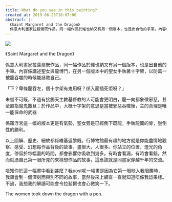 ```yaml
---
title: What do you see in this painting?
created_at: 2019-06-23T18:07:00
abstract: |-
  《Saint Margaret and the Dragon》
  係意大利畫家拉斐爾既作品，同一幅作品於維也納又有另一個版本，也是出自他的手筆。內容係講述聖女與龍博鬥，在另一個版本中的聖女手執著十字架，以防萬一被龍吞噬的時候能拯救自己。
---
```

![](/uploads/IMG_6172.jpeg)

《Saint Margaret and the Dragon》

係意大利畫家拉斐爾既作品，同一幅作品於維也納又有另一個版本，也是出自他的手筆。內容係講述聖女與龍博鬥，在另一個版本中的聖女手執著十字架，以防萬一被龍吞噬的時候能拯救自己。

「下？卑條龍吞左，個十字架有鬼用呀？係入面插死佢呀？」

未嘗不可既，不過有接觸天主教基督教的人可能會更明白，龍一向都象徵邪惡，甚至直指魔鬼撒旦；於作品中，大概十字架的意思是當被邪惡吞噬後，主的真理是唯一能保命的武器

係羅浮宮這一幅的版本更是有氣勢，聖女旁是已經倒下既龍，手執龍翼的骨，壓倒性的勝利。

以上圖解、歴史、細故都係維基返黎既。行博物館最有趣的地方就是你能盡情地觀察、感受、幻想每作品背後的故事。畫很大，人很多。你站立的位置，燈光的角度，停留於每幅畫的時間，都會影響你吸收到幾多。有時會看漏，有時會看錯，然而就憑自己第一眼所見的來猜想作品的故事，這應該就是同畫家穿越千年的交流。

唔知你於這一幅畫中看到甚麼？我post呢一幅畫是因為它第一眼映入我眼簾時，我領會到一個深刻而與別不同的故事，當然後來上網查一查就知道唔係我諗果樣。不過，我想我的解讀可能會令拉斐爾也會心微笑一下。

The women took down the dragon with a pen.
